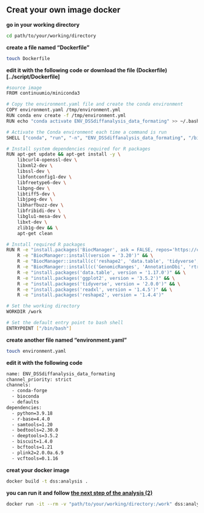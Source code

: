 ## Creat your own image docker

**go in your working directory**
```sh
cd path/to/your/working/directory
```
**create a file named “Dockerfile”**
```sh
touch Dockerfile
```
**edit it with the following code or download the file (Dockerfile)[../script/Dockerfile]**
```sh
#source image
FROM continuumio/miniconda3

# Copy the environment.yaml file and create the conda environment
COPY environment.yaml /tmp/environment.yml
RUN conda env create -f /tmp/environment.yml
RUN echo "conda activate ENV_DSSdiffanalysis_data_formating" >> ~/.bashrc

# Activate the Conda environment each time a command is run
SHELL ["conda", "run", "-n", "ENV_DSSdiffanalysis_data_formating", "/bin/bash", "-c"]

# Install system dependencies required for R packages
RUN apt-get update && apt-get install -y \
    libcurl4-openssl-dev \
    libxml2-dev \
    libssl-dev \
    libfontconfig1-dev \
    libfreetype6-dev \
    libpng-dev \
    libtiff5-dev \
    libjpeg-dev \
    libharfbuzz-dev \
    libfribidi-dev \
    libglu1-mesa-dev \
    libxt-dev \
    zlib1g-dev && \
    apt-get clean

# Install required R packages
RUN R -e "install.packages('BiocManager', ask = FALSE, repos='https://cloud.r-project.org/')" && \
    R -e "BiocManager::install(version = '3.20')" && \
    R -e "BiocManager::install(c('reshape2', 'data.table', 'tidyverse', 'readxl', 'ggplot2'))" && \
    R -e "BiocManager::install(c('GenomicRanges', 'AnnotationDbi', 'rtracklayer', 'biomaRt', 'DSS', 'clusterProfiler'))" && \
    R -e "install.packages('data.table', version = '1.17.0')" && \
    R -e "install.packages('ggplot2', version = '3.5.2')" && \
    R -e "install.packages('tidyverse', version = '2.0.0')" && \
    R -e "install.packages('readxl', version = '1.4.5')" && \
    R -e "install.packages('reshape2', version = '1.4.4')"

# Set the working directory
WORKDIR /work

# Set the default entry point to bash shell
ENTRYPOINT ["/bin/bash"]
```

**create another file named “environment.yaml”**
```sh
touch environment.yaml
```
**edit it with the following code**
```sh
name: ENV_DSSdiffanalysis_data_formating
channel_priority: strict
channels:
  - conda-forge
  - bioconda
  - defaults
dependencies:
  - python=3.9.18
  - r-base=4.4.0
  - samtools=1.20
  - bedtools=2.30.0
  - deeptools=3.5.2
  - biscuit=1.4.0
  - bcftools=1.21
  - plink2=2.0.0a.6.9
  - vcftools=0.1.16
```
**creat your docker image**
```sh
docker build -t dss:analysis .
```
**you can run it and follow [the next step of the analysis (2)](../README.md#2-pipeline-for-data-processing)**
```sh
docker run -it --rm -v "path/to/your/working/directory:/work" dss:analysis
```